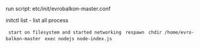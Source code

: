 run script: etc/init/evrobalkon-master.conf

initctl list - list all process



` start on filesystem and started networking`
` respawn`
` chdir /home/evro-balkon-master`
` exec nodejs node-index.js`
